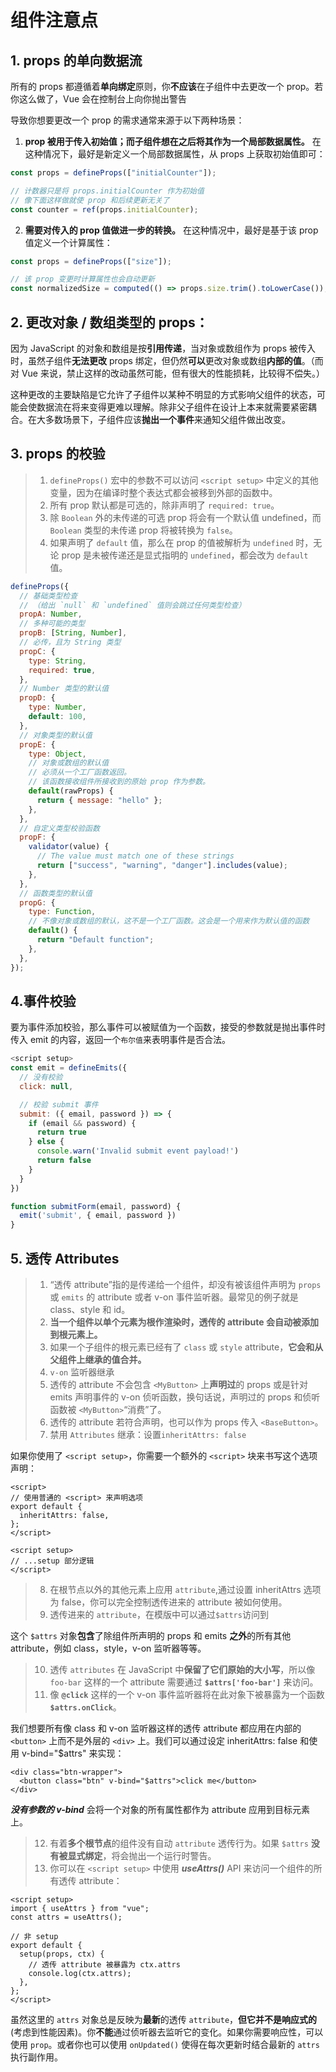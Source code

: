 # 组件注意点

## 1. props 的单向数据流

所有的 props 都遵循着**单向绑定**原则，你**不应该**在子组件中去更改一个 prop。若你这么做了，Vue 会在控制台上向你抛出警告

导致你想要更改一个 prop 的需求通常来源于以下两种场景：

1. **prop 被用于传入初始值；而子组件想在之后将其作为一个局部数据属性。** 在这种情况下，最好是新定义一个局部数据属性，从 props 上获取初始值即可：

```js
const props = defineProps(["initialCounter"]);

// 计数器只是将 props.initialCounter 作为初始值
// 像下面这样做就使 prop 和后续更新无关了
const counter = ref(props.initialCounter);
```

2. **需要对传入的 prop 值做进一步的转换。** 在这种情况中，最好是基于该 prop 值定义一个计算属性：

```js
const props = defineProps(["size"]);

// 该 prop 变更时计算属性也会自动更新
const normalizedSize = computed(() => props.size.trim().toLowerCase());
```

## 2. 更改对象 / 数组类型的 props：

因为 JavaScript 的对象和数组是按**引用传递**，当对象或数组作为 props 被传入时，虽然子组件**无法更改** props 绑定，但仍然**可以**更改对象或数组**内部的值**。（而对 Vue 来说，禁止这样的改动虽然可能，但有很大的性能损耗，比较得不偿失。）

这种更改的主要缺陷是它允许了子组件以某种不明显的方式影响父组件的状态，可能会使数据流在将来变得更难以理解。除非父子组件在设计上本来就需要紧密耦合。在大多数场景下，子组件应该**抛出一个事件**来通知父组件做出改变。

## 3. props 的校验

> 1.  `defineProps()` 宏中的参数不可以访问 `<script setup>` 中定义的其他变量，因为在编译时整个表达式都会被移到外部的函数中。
> 2.  所有 prop 默认都是可选的，除非声明了 `required: true`。
> 3.  除 `Boolean` 外的未传递的可选 prop 将会有一个默认值 undefined，而`Boolean` 类型的未传递 prop 将被转换为 `false`。
> 4.  如果声明了 `default` 值，那么在 prop 的值被解析为 `undefined` 时，无论 prop 是未被传递还是显式指明的 `undefined`，都会改为 `default` 值。

```js
defineProps({
  // 基础类型检查
  // （给出 `null` 和 `undefined` 值则会跳过任何类型检查）
  propA: Number,
  // 多种可能的类型
  propB: [String, Number],
  // 必传，且为 String 类型
  propC: {
    type: String,
    required: true,
  },
  // Number 类型的默认值
  propD: {
    type: Number,
    default: 100,
  },
  // 对象类型的默认值
  propE: {
    type: Object,
    // 对象或数组的默认值
    // 必须从一个工厂函数返回。
    // 该函数接收组件所接收到的原始 prop 作为参数。
    default(rawProps) {
      return { message: "hello" };
    },
  },
  // 自定义类型校验函数
  propF: {
    validator(value) {
      // The value must match one of these strings
      return ["success", "warning", "danger"].includes(value);
    },
  },
  // 函数类型的默认值
  propG: {
    type: Function,
    // 不像对象或数组的默认，这不是一个工厂函数。这会是一个用来作为默认值的函数
    default() {
      return "Default function";
    },
  },
});
```

## 4.事件校验

要为事件添加校验，那么事件可以被赋值为一个函数，接受的参数就是抛出事件时传入 emit 的内容，返回一个`布尔值`来表明事件是否合法。

```js
<script setup>
const emit = defineEmits({
  // 没有校验
  click: null,

  // 校验 submit 事件
  submit: ({ email, password }) => {
    if (email && password) {
      return true
    } else {
      console.warn('Invalid submit event payload!')
      return false
    }
  }
})

function submitForm(email, password) {
  emit('submit', { email, password })
}
```

## 5. 透传 Attributes

> 1. “透传 attribute”指的是传递给一个组件，却没有被该组件声明为 `props` 或 `emits` 的 attribute 或者 v-on 事件监听器。最常见的例子就是 class、style 和 id。
> 2. **当一个组件以单个元素为根作渲染时，透传的 attribute 会自动被添加到根元素上。**
> 3. 如果一个子组件的根元素已经有了 `class` 或 `style` attribute，**它会和从父组件上继承的值合并。**
> 4. `v-on` 监听器继承
> 5. 透传的 attribute 不会包含 `<MyButton>` 上**声明过**的 props 或是针对 emits 声明事件的 v-on 侦听函数，换句话说，声明过的 props 和侦听函数被 `<MyButton>`“消费”了。
> 6. 透传的 attribute 若符合声明，也可以作为 props 传入 `<BaseButton>`。
> 7. 禁用 `Attributes` 继承：设置`inheritAttrs: false`

如果你使用了 `<script setup>`，你需要一个额外的 `<script>` 块来书写这个选项声明：

```vue
<script>
// 使用普通的 <script> 来声明选项
export default {
  inheritAttrs: false,
};
</script>

<script setup>
// ...setup 部分逻辑
</script>
```

> 8. 在根节点以外的其他元素上应用 `attribute`,通过设置 inheritAttrs 选项为 false，你可以完全控制透传进来的 attribute 被如何使用。
> 9. 透传进来的 `attribute`，在模版中可以通过`$attrs`访问到

这个 `$attrs` 对象**包含**了除组件所声明的 props 和 emits **之外**的所有其他 attribute，例如 class，style，v-on 监听器等等。

> 10. 透传 `attributes` 在 JavaScript 中**保留了它们原始的大小写**，所以像 `foo-bar` 这样的一个 attribute 需要通过 **`$attrs['foo-bar']`** 来访问。
> 11. 像 **`@click`** 这样的一个 v-on 事件监听器将在此对象下被暴露为一个函数 **`$attrs.onClick`**。

我们想要所有像 class 和 v-on 监听器这样的透传 attribute 都应用在内部的 `<button>` 上而不是外层的 `<div>` 上。我们可以通过设定 inheritAttrs: false 和使用 v-bind="$attrs" 来实现：

```js{2}
<div class="btn-wrapper">
  <button class="btn" v-bind="$attrs">click me</button>
</div>
```

**_没有参数的 v-bind_** 会将一个对象的所有属性都作为 attribute 应用到目标元素上。

> 12. 有着**多个根节点**的组件没有自动 `attribute` 透传行为。如果 `$attrs` **没有被显式绑定**，将会抛出一个运行时警告。
> 13. 你可以在 `<script setup>` 中使用 **_useAttrs()_** API 来访问一个组件的所有透传 attribute：

```vue
<script setup>
import { useAttrs } from "vue";
const attrs = useAttrs();

// 非 setup
export default {
  setup(props, ctx) {
    // 透传 attribute 被暴露为 ctx.attrs
    console.log(ctx.attrs);
  },
};
</script>
```

虽然这里的 `attrs` 对象总是反映为**最新**的透传 `attribute`，**但它并不是响应式的** (考虑到性能因素)。你**不能**通过侦听器去监听它的变化。如果你需要响应性，可以使用 `prop`。或者你也可以使用 `onUpdated()` 使得在每次更新时结合最新的 `attrs` 执行副作用。
